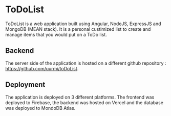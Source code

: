 # ToDoList

ToDoList is a web application built using Angular, NodeJS, ExpressJS and MongoDB (MEAN stack). It is a personal custimized list to create and manage items that you would put on a ToDo list.

## Backend

The server side of the application is hosted on a different github repository : https://github.com/uurmi/toDoList.

## Deployment

The application is deployed on 3 different platforms. The frontend was deployed to Firebase, the backend was hosted on Vercel and the database was deployed to MondoDB Atlas.
